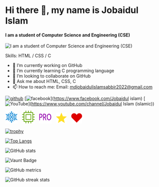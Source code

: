 # Hi there 👋, my name is Jobaidul Islam
#### I am a student of Computer Science and Engineering (CSE)
![I am a student of Computer Science and Engineering (CSE)](/banner.png)


Skills:  HTML / CSS / C

- 🔭 I’m currently working on GitHub 
- 🌱 I’m currently learning C programming language 
- 👯 I’m looking to collaborate on GitHub 
- 💬 Ask me about HTML, CSS, C 
- 📫 How to reach me: Email: mdjobaidulislamsabbir2022@gmail.com 


[<img src='https://cdn.jsdelivr.net/npm/simple-icons@3.0.1/icons/github.svg' alt='github' height='40'>](https://github.com/jobaidul12)  [<img src='https://cdn.jsdelivr.net/npm/simple-icons@3.0.1/icons/facebook.svg' alt='facebook' height='40'>](https://www.facebook.com/Jobaidul islam)  [<img src='https://cdn.jsdelivr.net/npm/simple-icons@3.0.1/icons/youtube.svg' alt='YouTube' height='40'>](https://www.youtube.com/channel/Jobaidul Islam (islamic))  

<a href='https://archiveprogram.github.com/'><img src='https://raw.githubusercontent.com/acervenky/animated-github-badges/master/assets/acbadge.gif' width='40' height='40'></a> <a href='https://docs.github.com/en/developers'><img src='https://raw.githubusercontent.com/acervenky/animated-github-badges/master/assets/devbadge.gif' width='40' height='40'></a> <a href='https://github.com/pricing'><img src='https://raw.githubusercontent.com/acervenky/animated-github-badges/master/assets/pro.gif' width='40' height='40'></a> <a href='https://stars.github.com/'><img src='https://raw.githubusercontent.com/acervenky/animated-github-badges/master/assets/starbadge.gif' width='35' height='35'></a> <a href='https://docs.github.com/en/github/supporting-the-open-source-community-with-github-sponsors'><img src='https://raw.githubusercontent.com/acervenky/animated-github-badges/master/assets/sponsorbadge.gif' width='35' height='35'></a> 

[![trophy](https://github-profile-trophy.vercel.app/?username=jobaidul12)](https://github.com/ryo-ma/github-profile-trophy)

[![Top Langs](https://github-readme-stats.vercel.app/api/top-langs/?username=jobaidul12)](https://github.com/anuraghazra/github-readme-stats)

![GitHub stats](https://github-readme-stats.vercel.app/api?username=jobaidul12&show_icons=true&count_private=true)  

![Vaunt Badge](https://api.vaunt.dev/v1/github/entities/jobaidul12/contributions?format=svg&private=true)  

![GitHub metrics](https://metrics.lecoq.io/jobaidul12)  

![GitHub streak stats](https://streak-stats.demolab.com/?user=jobaidul12)  


